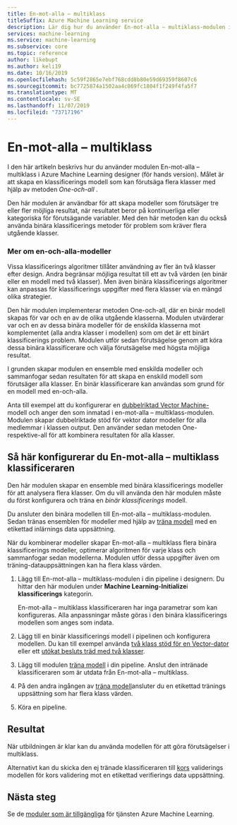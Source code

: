 ```yaml
---
title: En-mot-alla – multiklass
titleSuffix: Azure Machine Learning service
description: Lär dig hur du använder En-mot-alla – multiklass-modulen i Azure Machine Learning-tjänsten för att skapa en klassificerings modell med multiklasser från en ensemble av binära klassificerings modeller.
services: machine-learning
ms.service: machine-learning
ms.subservice: core
ms.topic: reference
author: likebupt
ms.author: keli19
ms.date: 10/16/2019
ms.openlocfilehash: 5c59f2865e7ebf768cdd8b80e59d69359f8607c6
ms.sourcegitcommit: bc7725874a1502aa4c069fc1804f1f249f4fa5f7
ms.translationtype: MT
ms.contentlocale: sv-SE
ms.lasthandoff: 11/07/2019
ms.locfileid: "73717196"
---
```

# <a name="one-vs-all-multiclass"></a>En-mot-alla – multiklass

I den här artikeln beskrivs hur du använder modulen En-mot-alla – multiklass i Azure Machine Learning designer (för hands version). Målet är att skapa en klassificerings modell som kan förutsäga flera klasser med hjälp av metoden *One-och-all* .

Den här modulen är användbar för att skapa modeller som förutsäger tre eller fler möjliga resultat, när resultatet beror på kontinuerliga eller kategoriska för förutsägande variabler. Med den här metoden kan du också använda binära klassificerings metoder för problem som kräver flera utgående klasser.

### <a name="more-about-one-versus-all-models"></a>Mer om en-och-alla-modeller

Vissa klassificerings algoritmer tillåter användning av fler än två klasser efter design. Andra begränsar möjliga resultat till ett av två värden (en binär eller en modell med två klasser). Men även binära klassificerings algoritmer kan anpassas för klassificerings uppgifter med flera klasser via en mängd olika strategier. 

Den här modulen implementerar metoden One-och-all, där en binär modell skapas för var och en av de olika utgående klasserna. Modulen utvärderar var och en av dessa binära modeller för de enskilda klasserna mot komplementet (alla andra klasser i modellen) som om det är ett binärt klassificerings problem. Modulen utför sedan förutsägelse genom att köra dessa binära klassificerare och välja förutsägelse med högsta möjliga resultat.  

I grunden skapar modulen en ensemble med enskilda modeller och sammanfogar sedan resultaten för att skapa en enskild modell som förutsäger alla klasser. En binär klassificerare kan användas som grund för en modell med en-och-alla.  

Anta till exempel att du konfigurerar en [dubbelriktad Vector Machine-](two-class-support-vector-machine.md) modell och anger den som inmatad i en-mot-alla – multiklass-modulen. Modulen skapar dubbelriktade stöd för vektor dator modeller för alla medlemmar i klassen output. Den använder sedan metoden One-respektive-all för att kombinera resultaten för alla klasser.  

## <a name="how-to-configure-the-one-vs-all-multiclass-classifier"></a>Så här konfigurerar du En-mot-alla – multiklass klassificeraren  

Den här modulen skapar en ensemble med binära klassificerings modeller för att analysera flera klasser. Om du vill använda den här modulen måste du först konfigurera och träna en *binär klassificerings* modell. 

Du ansluter den binära modellen till En-mot-alla – multiklass-modulen. Sedan tränas ensemblen för modeller med hjälp av [träna modell](train-model.md) med en etikettad inlärnings data uppsättning.

När du kombinerar modeller skapar En-mot-alla – multiklass flera binära klassificerings modeller, optimerar algoritmen för varje klass och sammanfogar sedan modellerna. Modulen utför dessa uppgifter även om träning-datauppsättningen kan ha flera klass värden.

1. Lägg till En-mot-alla – multiklass-modulen i din pipeline i designern. Du hittar den här modulen under **Machine Learning-Initialize**i **klassificerings** kategorin.

   En-mot-alla – multiklass klassificeraren har inga parametrar som kan konfigureras. Alla anpassningar måste göras i den binära klassificerings modellen som anges som indata.

2. Lägg till en binär klassificerings modell i pipelinen och konfigurera modellen. Du kan till exempel använda [två klass stöd för en Vector-dator](two-class-support-vector-machine.md) eller ett [utökat besluts träd med två klasser](two-class-boosted-decision-tree.md).

3. Lägg till modulen [träna modell](train-model.md) i din pipeline. Anslut den intränade klassificeraren som är utdata från En-mot-alla – multiklass.

4. På den andra ingången av [träna modell](train-model.md)ansluter du en etikettad tränings uppsättning som har flera klass värden.

5. Köra en pipeline.

## <a name="results"></a>Resultat

När utbildningen är klar kan du använda modellen för att göra förutsägelser i multiklass.

Alternativt kan du skicka den ej tränade klassificeraren till [kors](cross-validate-model.md) validerings modellen för kors validering mot en etikettad verifierings data uppsättning.


## <a name="next-steps"></a>Nästa steg

Se de [moduler som är tillgängliga](module-reference.md) för tjänsten Azure Machine Learning. 
